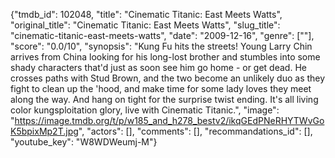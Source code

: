 {"tmdb_id": 102048, "title": "Cinematic Titanic: East Meets Watts", "original_title": "Cinematic Titanic: East Meets Watts", "slug_title": "cinematic-titanic-east-meets-watts", "date": "2009-12-16", "genre": [""], "score": "0.0/10", "synopsis": "Kung Fu hits the streets!  Young Larry Chin arrives from China looking for his long-lost brother and stumbles into some shady characters that'd just as soon see him go home - or get dead. He crosses paths with Stud Brown, and the two become an unlikely duo as they fight to clean up the 'hood, and make time for some lady loves they meet along the way. And hang on tight for the surprise twist ending. It's all living color kungsploitation glory, live with Cinematic Titanic.", "image": "https://image.tmdb.org/t/p/w185_and_h278_bestv2/ikqGEdPNeRHYTWvGoK5bpixMp2T.jpg", "actors": [], "comments": [], "recommandations_id": [], "youtube_key": "W8WDWeumj-M"}